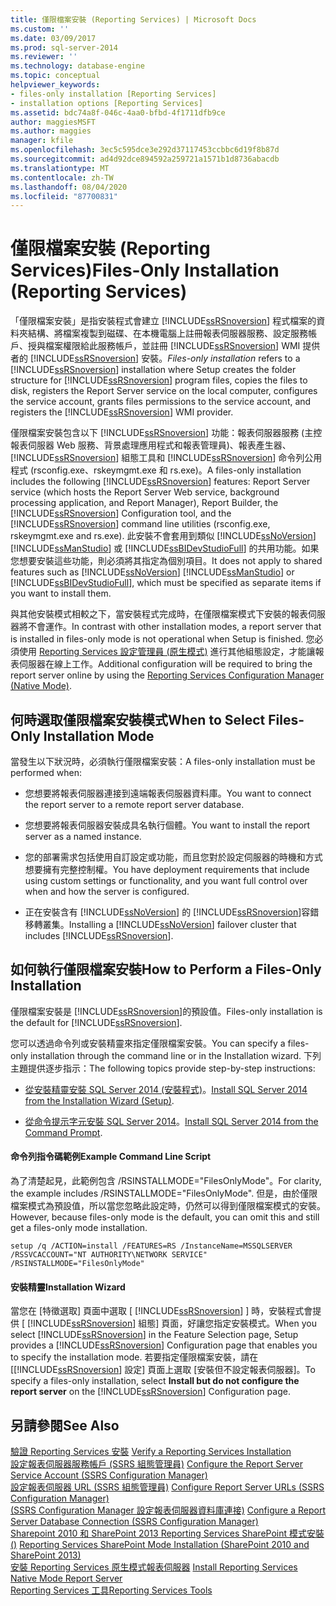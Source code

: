 ```yaml
---
title: 僅限檔案安裝 (Reporting Services) | Microsoft Docs
ms.custom: ''
ms.date: 03/09/2017
ms.prod: sql-server-2014
ms.reviewer: ''
ms.technology: database-engine
ms.topic: conceptual
helpviewer_keywords:
- files-only installation [Reporting Services]
- installation options [Reporting Services]
ms.assetid: bdc74a8f-046c-4aa0-bfbd-4f1711dfb9ce
author: maggiesMSFT
ms.author: maggies
manager: kfile
ms.openlocfilehash: 3ec5c595dce3e292d37117453ccbbc6d19f8b87d
ms.sourcegitcommit: ad4d92dce894592a259721a1571b1d8736abacdb
ms.translationtype: MT
ms.contentlocale: zh-TW
ms.lasthandoff: 08/04/2020
ms.locfileid: "87700831"
---
```

# <a name="files-only-installation-reporting-services"></a><span data-ttu-id="b1cc0-102">僅限檔案安裝 (Reporting Services)</span><span class="sxs-lookup"><span data-stu-id="b1cc0-102">Files-Only Installation (Reporting Services)</span></span>
  <span data-ttu-id="b1cc0-103">「僅限檔案安裝」是指安裝程式會建立 [!INCLUDE[ssRSnoversion](../../includes/ssrsnoversion-md.md)] 程式檔案的資料夾結構、將檔案複製到磁碟、在本機電腦上註冊報表伺服器服務、設定服務帳戶、授與檔案權限給此服務帳戶，並註冊 [!INCLUDE[ssRSnoversion](../../includes/ssrsnoversion-md.md)] WMI 提供者的 [!INCLUDE[ssRSnoversion](../../includes/ssrsnoversion-md.md)] 安裝。</span><span class="sxs-lookup"><span data-stu-id="b1cc0-103">*Files-only installation* refers to a [!INCLUDE[ssRSnoversion](../../includes/ssrsnoversion-md.md)] installation where Setup creates the folder structure for [!INCLUDE[ssRSnoversion](../../includes/ssrsnoversion-md.md)] program files, copies the files to disk, registers the Report Server service on the local computer, configures the service account, grants files permissions to the service account, and registers the [!INCLUDE[ssRSnoversion](../../includes/ssrsnoversion-md.md)] WMI provider.</span></span>  
  
 <span data-ttu-id="b1cc0-104">僅限檔案安裝包含以下 [!INCLUDE[ssRSnoversion](../../includes/ssrsnoversion-md.md)] 功能：報表伺服器服務 (主控報表伺服器 Web 服務、背景處理應用程式和報表管理員)、報表產生器、 [!INCLUDE[ssRSnoversion](../../includes/ssrsnoversion-md.md)] 組態工具和 [!INCLUDE[ssRSnoversion](../../includes/ssrsnoversion-md.md)] 命令列公用程式 (rsconfig.exe、rskeymgmt.exe 和 rs.exe)。</span><span class="sxs-lookup"><span data-stu-id="b1cc0-104">A files-only installation includes the following [!INCLUDE[ssRSnoversion](../../includes/ssrsnoversion-md.md)] features: Report Server service (which hosts the Report Server Web service, background processing application, and Report Manager), Report Builder, the [!INCLUDE[ssRSnoversion](../../includes/ssrsnoversion-md.md)] Configuration tool, and the [!INCLUDE[ssRSnoversion](../../includes/ssrsnoversion-md.md)] command line utilities (rsconfig.exe, rskeymgmt.exe and rs.exe).</span></span> <span data-ttu-id="b1cc0-105">此安裝不會套用到類似 [!INCLUDE[ssNoVersion](../../includes/ssnoversion-md.md)] [!INCLUDE[ssManStudio](../../includes/ssmanstudio-md.md)] 或 [!INCLUDE[ssBIDevStudioFull](../../includes/ssbidevstudiofull-md.md)] 的共用功能。如果您想要安裝這些功能，則必須將其指定為個別項目。</span><span class="sxs-lookup"><span data-stu-id="b1cc0-105">It does not apply to shared features such as [!INCLUDE[ssNoVersion](../../includes/ssnoversion-md.md)] [!INCLUDE[ssManStudio](../../includes/ssmanstudio-md.md)] or [!INCLUDE[ssBIDevStudioFull](../../includes/ssbidevstudiofull-md.md)], which must be specified as separate items if you want to install them.</span></span>  
  
 <span data-ttu-id="b1cc0-106">與其他安裝模式相較之下，當安裝程式完成時，在僅限檔案模式下安裝的報表伺服器將不會運作。</span><span class="sxs-lookup"><span data-stu-id="b1cc0-106">In contrast with other installation modes, a report server that is installed in files-only mode is not operational when Setup is finished.</span></span> <span data-ttu-id="b1cc0-107">您必須使用 [Reporting Services 設定管理員 &#40;原生模式&#41;](../../sql-server/install/reporting-services-configuration-manager-native-mode.md) 進行其他組態設定，才能讓報表伺服器在線上工作。</span><span class="sxs-lookup"><span data-stu-id="b1cc0-107">Additional configuration will be required to bring the report server online by using the [Reporting Services Configuration Manager &#40;Native Mode&#41;](../../sql-server/install/reporting-services-configuration-manager-native-mode.md).</span></span>  
  
## <a name="when-to-select-files-only-installation-mode"></a><span data-ttu-id="b1cc0-108">何時選取僅限檔案安裝模式</span><span class="sxs-lookup"><span data-stu-id="b1cc0-108">When to Select Files-Only Installation Mode</span></span>  
 <span data-ttu-id="b1cc0-109">當發生以下狀況時，必須執行僅限檔案安裝：</span><span class="sxs-lookup"><span data-stu-id="b1cc0-109">A files-only installation must be performed when:</span></span>  
  
-   <span data-ttu-id="b1cc0-110">您想要將報表伺服器連接到遠端報表伺服器資料庫。</span><span class="sxs-lookup"><span data-stu-id="b1cc0-110">You want to connect the report server to a remote report server database.</span></span>  
  
-   <span data-ttu-id="b1cc0-111">您想要將報表伺服器安裝成具名執行個體。</span><span class="sxs-lookup"><span data-stu-id="b1cc0-111">You want to install the report server as a named instance.</span></span>  
  
-   <span data-ttu-id="b1cc0-112">您的部署需求包括使用自訂設定或功能，而且您對於設定伺服器的時機和方式想要擁有完整控制權。</span><span class="sxs-lookup"><span data-stu-id="b1cc0-112">You have deployment requirements that include using custom settings or functionality, and you want full control over when and how the server is configured.</span></span>  
  
-   <span data-ttu-id="b1cc0-113">正在安裝含有 [!INCLUDE[ssNoVersion](../../includes/ssnoversion-md.md)] 的 [!INCLUDE[ssRSnoversion](../../includes/ssrsnoversion-md.md)]容錯移轉叢集。</span><span class="sxs-lookup"><span data-stu-id="b1cc0-113">Installing a [!INCLUDE[ssNoVersion](../../includes/ssnoversion-md.md)] failover cluster that includes [!INCLUDE[ssRSnoversion](../../includes/ssrsnoversion-md.md)].</span></span>  
  
## <a name="how-to-perform-a-files-only-installation"></a><span data-ttu-id="b1cc0-114">如何執行僅限檔案安裝</span><span class="sxs-lookup"><span data-stu-id="b1cc0-114">How to Perform a Files-Only Installation</span></span>  
 <span data-ttu-id="b1cc0-115">僅限檔案安裝是 [!INCLUDE[ssRSnoversion](../../includes/ssrsnoversion-md.md)]的預設值。</span><span class="sxs-lookup"><span data-stu-id="b1cc0-115">Files-only installation is the default for [!INCLUDE[ssRSnoversion](../../includes/ssrsnoversion-md.md)].</span></span>  
  
 <span data-ttu-id="b1cc0-116">您可以透過命令列或安裝精靈來指定僅限檔案安裝。</span><span class="sxs-lookup"><span data-stu-id="b1cc0-116">You can specify a files-only installation through the command line or in the Installation wizard.</span></span> <span data-ttu-id="b1cc0-117">下列主題提供逐步指示：</span><span class="sxs-lookup"><span data-stu-id="b1cc0-117">The following topics provide step-by-step instructions:</span></span>  
  
-   <span data-ttu-id="b1cc0-118">[從安裝精靈安裝 SQL Server 2014 &#40;安裝程式&#41;](../../database-engine/install-windows/install-sql-server-from-the-installation-wizard-setup.md)。</span><span class="sxs-lookup"><span data-stu-id="b1cc0-118">[Install SQL Server 2014 from the Installation Wizard &#40;Setup&#41;](../../database-engine/install-windows/install-sql-server-from-the-installation-wizard-setup.md).</span></span>  
  
-   <span data-ttu-id="b1cc0-119">[從命令提示字元安裝 SQL Server 2014](../../database-engine/install-windows/install-sql-server-from-the-command-prompt.md)。</span><span class="sxs-lookup"><span data-stu-id="b1cc0-119">[Install SQL Server 2014 from the Command Prompt](../../database-engine/install-windows/install-sql-server-from-the-command-prompt.md).</span></span>  
  
#### <a name="example-command-line-script"></a><span data-ttu-id="b1cc0-120">命令列指令碼範例</span><span class="sxs-lookup"><span data-stu-id="b1cc0-120">Example Command Line Script</span></span>  
 <span data-ttu-id="b1cc0-121">為了清楚起見，此範例包含 /RSINSTALLMODE="FilesOnlyMode"。</span><span class="sxs-lookup"><span data-stu-id="b1cc0-121">For clarity, the example includes /RSINSTALLMODE="FilesOnlyMode".</span></span> <span data-ttu-id="b1cc0-122">但是，由於僅限檔案模式為預設值，所以當您忽略此設定時，仍然可以得到僅限檔案模式的安裝。</span><span class="sxs-lookup"><span data-stu-id="b1cc0-122">However, because files-only mode is the default, you can omit this and still get a files-only mode installation.</span></span>  
  
```  
setup /q /ACTION=install /FEATURES=RS /InstanceName=MSSQLSERVER /RSSVCACCOUNT="NT AUTHORITY\NETWORK SERVICE" /RSINSTALLMODE="FilesOnlyMode"  
```  
  
#### <a name="installation-wizard"></a><span data-ttu-id="b1cc0-123">安裝精靈</span><span class="sxs-lookup"><span data-stu-id="b1cc0-123">Installation Wizard</span></span>  
 <span data-ttu-id="b1cc0-124">當您在 [特徵選取] 頁面中選取 [ [!INCLUDE[ssRSnoversion](../../includes/ssrsnoversion-md.md)] ] 時，安裝程式會提供 [ [!INCLUDE[ssRSnoversion](../../includes/ssrsnoversion-md.md)] 組態] 頁面，好讓您指定安裝模式。</span><span class="sxs-lookup"><span data-stu-id="b1cc0-124">When you select [!INCLUDE[ssRSnoversion](../../includes/ssrsnoversion-md.md)] in the Feature Selection page, Setup provides a [!INCLUDE[ssRSnoversion](../../includes/ssrsnoversion-md.md)] Configuration page that enables you to specify the installation mode.</span></span> <span data-ttu-id="b1cc0-125">若要指定僅限檔案安裝，請在 [[!INCLUDE[ssRSnoversion](../../includes/ssrsnoversion-md.md)] 設定] 頁面上選取 [安裝但不設定報表伺服器]。</span><span class="sxs-lookup"><span data-stu-id="b1cc0-125">To specify a files-only installation, select **Install but do not configure the report server** on the [!INCLUDE[ssRSnoversion](../../includes/ssrsnoversion-md.md)] Configuration page.</span></span>  
  
## <a name="see-also"></a><span data-ttu-id="b1cc0-126">另請參閱</span><span class="sxs-lookup"><span data-stu-id="b1cc0-126">See Also</span></span>  
 <span data-ttu-id="b1cc0-127">[驗證 Reporting Services 安裝](verify-a-reporting-services-installation.md) </span><span class="sxs-lookup"><span data-stu-id="b1cc0-127">[Verify a Reporting Services Installation](verify-a-reporting-services-installation.md) </span></span>  
 <span data-ttu-id="b1cc0-128">[設定報表伺服器服務帳戶 &#40;SSRS 組態管理員&#41;](configure-the-report-server-service-account-ssrs-configuration-manager.md) </span><span class="sxs-lookup"><span data-stu-id="b1cc0-128">[Configure the Report Server Service Account &#40;SSRS Configuration Manager&#41;](configure-the-report-server-service-account-ssrs-configuration-manager.md) </span></span>  
 <span data-ttu-id="b1cc0-129">[設定報表伺服器 URL &#40;SSRS 組態管理員&#41;](configure-report-server-urls-ssrs-configuration-manager.md) </span><span class="sxs-lookup"><span data-stu-id="b1cc0-129">[Configure Report Server URLs  &#40;SSRS Configuration Manager&#41;](configure-report-server-urls-ssrs-configuration-manager.md) </span></span>  
 <span data-ttu-id="b1cc0-130">[&#40;SSRS Configuration Manager 設定報表伺服器資料庫連接&#41;](../../sql-server/install/configure-a-report-server-database-connection-ssrs-configuration-manager.md) </span><span class="sxs-lookup"><span data-stu-id="b1cc0-130">[Configure a Report Server Database Connection  &#40;SSRS Configuration Manager&#41;](../../sql-server/install/configure-a-report-server-database-connection-ssrs-configuration-manager.md) </span></span>  
 <span data-ttu-id="b1cc0-131">[Sharepoint 2010 和 SharePoint 2013 Reporting Services SharePoint 模式安裝 &#40;&#41;](install-reporting-services-sharepoint-mode.md) </span><span class="sxs-lookup"><span data-stu-id="b1cc0-131">[Reporting Services SharePoint Mode Installation &#40;SharePoint 2010 and SharePoint 2013&#41;](install-reporting-services-sharepoint-mode.md) </span></span>  
 <span data-ttu-id="b1cc0-132">[安裝 Reporting Services 原生模式報表伺服器](install-reporting-services-native-mode-report-server.md) </span><span class="sxs-lookup"><span data-stu-id="b1cc0-132">[Install Reporting Services Native Mode Report Server](install-reporting-services-native-mode-report-server.md) </span></span>  
 [<span data-ttu-id="b1cc0-133">Reporting Services 工具</span><span class="sxs-lookup"><span data-stu-id="b1cc0-133">Reporting Services Tools</span></span>](../tools/reporting-services-tools.md)  
  
  

